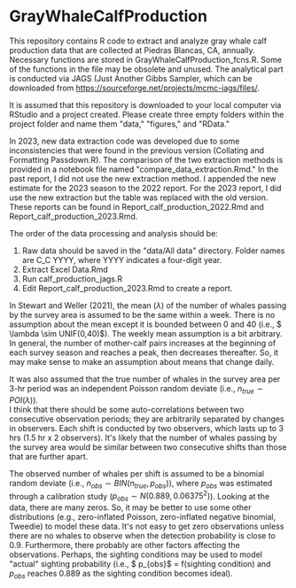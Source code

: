 # GrayWhaleCalfProduction
This repository contains R code to extract and analyze gray whale calf production data that are collected at Piedras Blancas, CA, annually. 
Necessary functions are stored in GrayWhaleCalfProduction_fcns.R. Some of the functions in the file may be obsolete and unused. The analytical
part is conducted via JAGS (Just Another Gibbs Sampler, which can be downloaded from https://sourceforge.net/projects/mcmc-jags/files/. 

It is assumed that this repository is downloaded to your local computer via RStudio and a project created. Please create three empty folders
within the project folder and name them "data," "figures," and "RData." 

In 2023, new data extraction code was developed due to some inconsistencies that were found in the previous version (Collating and Formatting Passdown.R).
The comparison of the two extraction methods is provided in a notebook file named "compare_data_extraction.Rmd." In the past report, I did not 
use the new extraction method. I appended the new estimate for the 2023 season to the 2022 report. For the 2023 report, I did use the new extraction but
the table was replaced with the old version. These reports can be found in Report_calf_production_2022.Rmd and Report_calf_production_2023.Rmd.

The order of the data processing and analysis should be:
1. Raw data should be saved in the "data/All data" directory. Folder names are C_C YYYY, where YYYY indicates a four-digit year. 
2. Extract Excel Data.Rmd
3. Run calf_production_jags.R
4. Edit Report_calf_production_2023.Rmd to create a report.

In Stewart and Weller (2021), the mean ($\lambda$) of the number of whales passing by the survey area is assumed to be the same within a week. 
There is no assumption about the mean except it is bounded between 0 and 40 (i.e., $ \lambda \sim UNIF(0,40)$). The weekly mean assumption is a bit arbitrary. 
In general, the number of mother-calf pairs increases at the beginning of each survey season and reaches a peak, then decreases thereafter. 
So, it may make sense to make an assumption about means that change daily. 

It was also assumed that the true number of whales in the survey area per 3-hr period was an independent Poisson random deviate (i.e., $n_{true} \sim POI(\lambda)$).  
I think that there should be some auto-correlations between two consecutive observation periods; they are arbitrarily separated by changes in observers. 
Each shift is conducted by two observers, which lasts up to 3 hrs (1.5 hr x 2 observers). It's likely that the number of whales passing by 
the survey area would be similar between two consecutive shifts than those that are further apart. 

The observed number of whales per shift is assumed to be a binomial random deviate (i.e., $n_{obs} \sim BIN(n_{true}, p_{obs})$), where $p_{obs}$ was 
estimated through a calibration study ($p_{obs} \sim N(0.889, 0.06375^2)$). Looking at the data, there are many zeros. So, it may be better to use 
some other distributions (e.g., zero-inflated Poisson, zero-inflated negative binomial, Tweedie) to model these data. It's not easy to get zero observations 
unless there are no whales to observe when the detection probability is close to 0.9. Furthermore, there probably are other factors affecting the observations. 
Perhaps, the sighting conditions may be used to model "actual" sighting probability (i.e., $ p_{obs}$ = f(sighting condition) and $p_{obs}$ reaches 0.889 as 
the sighting condition becomes ideal).
